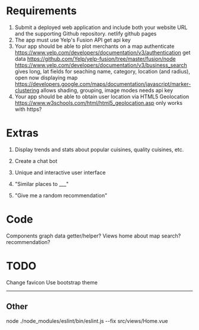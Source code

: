 # Requirements
1. Submit a deployed web application and include both your website URL and the supporting Github repository.
	netlify
	github pages
2. The app must use Yelp's Fusion API
	get api key
3. Your app should be able to plot merchants on a map
	authenticate
		https://www.yelp.com/developers/documentation/v3/authentication
	get data
		https://github.com/Yelp/yelp-fusion/tree/master/fusion/node
		https://www.yelp.com/developers/documentation/v3/business_search
			gives long, lat
		fields for seaching
			name, category, location (and radius), open now
	displaying map
		https://developers.google.com/maps/documentation/javascript/marker-clustering
			allows shading, grouping, image modes
		needs api key
4. Your app should be able to obtain user location via HTML5 Geolocation
	https://www.w3schools.com/html/html5_geolocation.asp
	only works with https?


# Extras
1. Display trends and stats about popular cuisines, quality cuisines, etc.
2. Create a chat bot
3. Unique and interactive user interface

4. "Similar places to ___"
5. "Give me a random recommendation"


# Code
Components
	graph
	data getter/helper?
Views
	home
	about
	map search?
	recommendation?


# TODO
Change favicon
Use bootstrap theme

___
## Other
node ./node_modules/eslint/bin/eslint.js --fix src/views/Home.vue